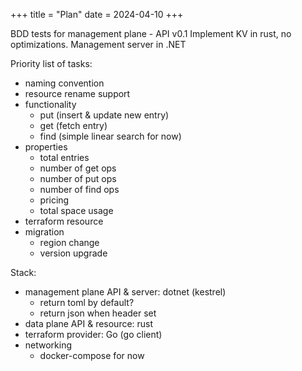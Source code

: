 +++
title = "Plan"
date = 2024-04-10
+++

BDD tests for management plane - API v0.1
Implement KV in rust, no optimizations. Management server in .NET

Priority list of tasks:
- naming convention
- resource rename support
- functionality
  - put (insert & update new entry)
  - get (fetch entry)
  - find (simple linear search for now)
- properties
  - total entries
  - number of get ops
  - number of put ops
  - number of find ops
  - pricing
  - total space usage
- terraform resource
- migration
  - region change
  - version upgrade

Stack:
- management plane API & server: dotnet (kestrel)
  - return toml by default?
  - return json when header set
- data plane API & resource: rust
- terraform provider: Go (go client)
- networking
  - docker-compose for now
